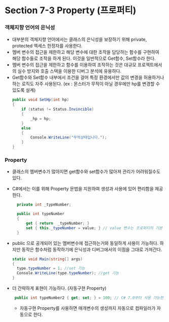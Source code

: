 # Section 7-3 Property (프로퍼티)

### 객체지향 언어의 은닉성
- 대부분의 객체지향 언어에서는 클래스의 은닉성을 보장하기 위해 private, protected 엑세스 한정자를 사용한다.
- 멤버 변수의 접근을 제한하고 해당 변수에 대한 조작을 담당하는 함수를 구현하여 해당 함수들로 조작을 하게 된다. 이것을 일반적으로 Get함수, Set함수라 한다.
- 멤버 변수의 접근을 제한하고 함수를 이용하여 조작하는 것은 대규모 프로젝트에서의 실수 방지와 호출 스택을 이용한 디버그 분석에 유용하다.
- Get함수와 Set함수 내부에서 조건을 걸어 특정 환경에서만 값의 변경을 허용하거나 하는 로직도 자주 사용된다. (ex : 몬스터가 무적이 아닐 경우에만 hp를 변경할 수 있도록 설계)
    ```C#
    public void SetHp(int hp)
    {
        if (status != Status.Invincible)
        {
            _hp = hp;
        }
        else
        {
            Console.WriteLine("무적상태입니다.");
        }
    }
    ```


### Property 
- 클래스의 멤버변수가 많아지면 get함수와 set함수가 많아져 관리가 어려워질수도 있다.
- C#에서는 이를 위해 Property 문법을 지원하여 생성과 사용에 있어 편리함을 제공한다.
  ```C#
    private int _typeNumber;

    public int typeNumber
    {
        get { return  _typeNumber; }
        set { this._typeNumber = value; } // value 변수는 프로퍼티의 기본 매개변수
    }
  ```
- public 으로 공개되어 있는 멤버변수에 접근하는거와 동일하게 사용이 가능하다. 하지만 동작은 함수처럼 동작하기에 은닉성과 디버그에서의 이점을 그대로 가져간다.
  ```c#
  static void Main(string[] args)
  {
    type.typeNumber = 1; //set 기능
    Console.WriteLine(type.typeNumber); //get 기능
  }
  ```
  
- 더 간략하게 표현이 가능하다. (자동구현 Property)
   ```c#
    public int typeNumber2 { get; set; } = 100; // C# 7.0부터 사용 가능한 초기화 기능
   ```
   - 자동구현 Property를 사용하면 매개변수의 생성까지 자동으로 컴파일러가 자동으로 한다.
